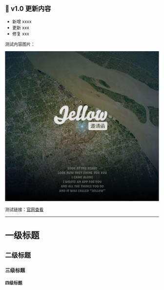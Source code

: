## 🎉 v1.0 更新内容

- 新增 xxxx
- 更新 xxx
- 修复 xxx


测试内容图片：

![](https://raw.githubusercontent.com/xcc3641/AddictedPics/master/blog/202112091522651.jpg)

测试链接：[官网查看](https://imxie.itscoder.com)

---

# 一级标题
## 二级标题
### 三级标题
#### 四级标题
